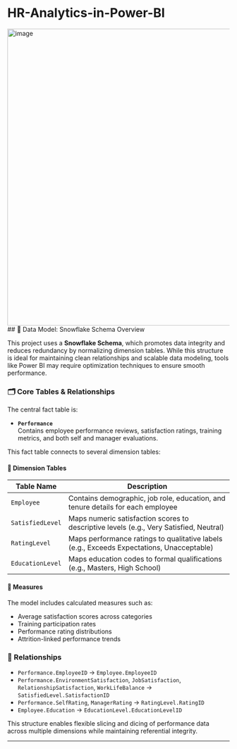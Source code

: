 # HR-Analytics-in-Power-BI

<img width="1730" height="674" alt="image" src="https://github.com/user-attachments/assets/c7cc19ca-d214-469b-af37-c5dd4b4e458a" />
## 🧩 Data Model: Snowflake Schema Overview

This project uses a **Snowflake Schema**, which promotes data integrity and reduces redundancy by normalizing dimension tables. While this structure is ideal for maintaining clean relationships and scalable data modeling, tools like Power BI may require optimization techniques to ensure smooth performance.


### 🗂️ Core Tables & Relationships

The central fact table is:

- **`Performance`**  
  Contains employee performance reviews, satisfaction ratings, training metrics, and both self and manager evaluations.

This fact table connects to several dimension tables:

#### 📌 Dimension Tables

| Table Name         | Description                                                                 |
|--------------------|-----------------------------------------------------------------------------|
| `Employee`         | Contains demographic, job role, education, and tenure details for each employee |
| `SatisfiedLevel`   | Maps numeric satisfaction scores to descriptive levels (e.g., Very Satisfied, Neutral) |
| `RatingLevel`      | Maps performance ratings to qualitative labels (e.g., Exceeds Expectations, Unacceptable) |
| `EducationLevel`   | Maps education codes to formal qualifications (e.g., Masters, High School) |

#### 📐 Measures

The model includes calculated measures such as:

- Average satisfaction scores across categories
- Training participation rates
- Performance rating distributions
- Attrition-linked performance trends

### 🔗 Relationships

- `Performance.EmployeeID` → `Employee.EmployeeID`  
- `Performance.EnvironmentSatisfaction`, `JobSatisfaction`, `RelationshipSatisfaction`, `WorkLifeBalance` → `SatisfiedLevel.SatisfactionID`  
- `Performance.SelfRating`, `ManagerRating` → `RatingLevel.RatingID`  
- `Employee.Education` → `EducationLevel.EducationLevelID`

This structure enables flexible slicing and dicing of performance data across multiple dimensions while maintaining referential integrity.

---
